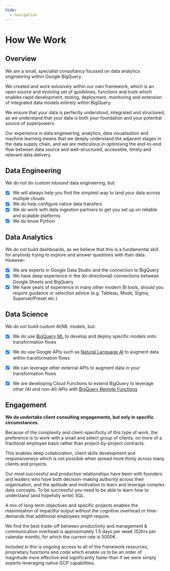 ```yaml
---
hide:
  - navigation
---
```

# How We Work

## Overview
We are a small, specialist consultancy focused on data analytics engineering within Google BigQuery.  

We created and work exlusively within our own framework, which is an open source and evolving set of guidelines, functions and tools which enables rapid development, testing, deployment, monitoring and extension of integrated data models entirely within BigQuery. 

We ensure that your data is perfectly understood, integrated and structured, as we understand that your data is both your foundation and your potential source of superpowers.

Our experience in data engineering, analytics, data visualisation and machine learning means that we deeply understand the adjacent stages in the data supply chain, and we are meticulous in optimising the end-to-end flow between data source and well-structured, accessible, timely and relevant data delivery.

## Data Engineering
We _do not_ do custom inbound data engineering, but:

- [x] We will always help you find the simplest way to land your data across multiple clouds
- [x] We do help configure native data transfers
- [x] We do work with data ingestion partners to get you set up on reliable and scalable platforms
- [x] We do know Python

## Data Analytics
We _do not_ build dashboards, as we believe that this is a fundamental skill for anybody trying to explore and answer questions with their data.  However:

- [x] We are experts in Google Data Studio and the connection to BigQuery
- [x] We have deep experience in the (bi-directional) connections between Google Sheets and BigQuery
- [x] We have years of experience in many other modern BI tools, should you require guidance or selection advice (e.g. Tableau, Mode, Sigma, Superset/Preset etc.)

## Data Science
We _do not_ build custom AI/ML models, but:

- [x] We do use [BigQuery ML](https://cloud.google.com/bigquery-ml/docs) to develop and deploy specific models onto transformation flows
- [x] We do use Google APIs such as [Natural Language AI](https://cloud.google.com/natural-language) to augment data within transformation flows 
- [x] We can leverage other external APIs to augment data in your transformation flows
- [x] We are developing Cloud Functions to extend BigQuery to leverage other (AI and non-AI) APIs with [BigQuery Remote Functions](https://cloud.google.com/bigquery/docs/reference/standard-sql/remote-functions)


## Engagement

**We do undertake client consulting engagements, but only in specific circumstances.**

Because of the complexity and client-specificity of this type of work, the preference is to work with a small and select group of clients, on more of a fractional employee basis rather than project-by-project contracts.  

This enables deep collaboration, client skills development and responsiveness which is not possible when spread more thinly across many clients and projects.

Our most successful and productive relationships have been with founders and leaders who have both decision-making authority across their organisation, and the aptitude and motivation to learn and leverage complex data concepts.  To be successful you need to be able to learn how to understand (and hopefully write) SQL.

A mix of long-term objectives and specific projects enables the maximisation of impactful output without the cognitive overhead or time-demands that additional employees might require.

We find the best trade-off between productivity and management & communication overhead is approximately 1.5 days per week (52hrs per calendar month), for which the current rate is 5000€.

Included in this is ongoing access to all of the framework resources, proprietary functions and code which enable us to be an order of magnitude more effective and significantly faster than if we were simply experts leveraging native GCP capabilities.

